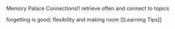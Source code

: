 Memory Palace
Connections!! 
retrieve often and connect to topics

forgetting is good; flexibility and making room 
[[Learning Tips]]